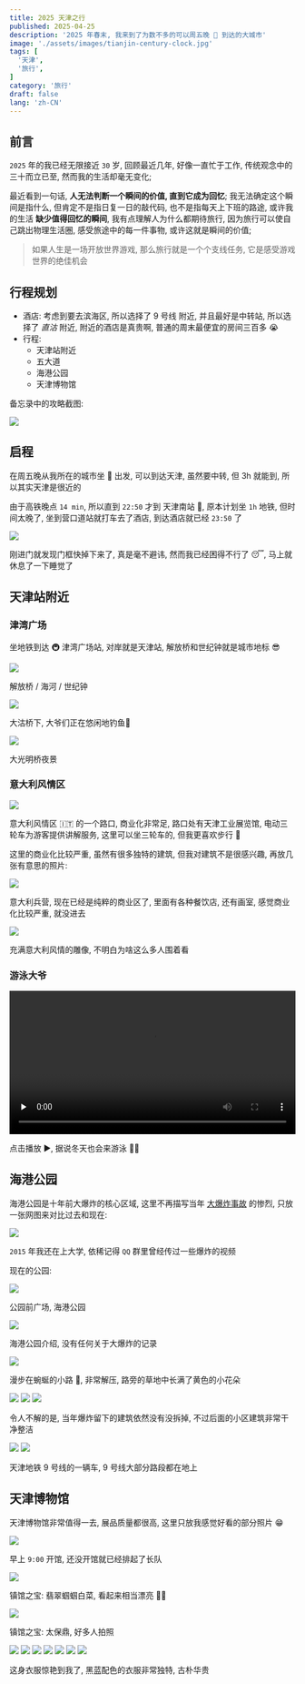 ```yaml
---
title: 2025 天津之行
published: 2025-04-25
description: '2025 年春末, 我来到了为数不多的可以周五晚 🚄 到达的大城市'
image: './assets/images/tianjin-century-clock.jpg'
tags: [
  '天津',
  '旅行',
]
category: '旅行'
draft: false 
lang: 'zh-CN'
---
```


## 前言
`2025` 年的我已经无限接近 `30` 岁, 回顾最近几年, 好像一直忙于工作, 传统观念中的三十而立已至, 然而我的生活却毫无变化;

最近看到一句话, **人无法判断一个瞬间的价值, 直到它成为回忆**; 我无法确定这个瞬间是指什么, 但肯定不是指日复一日的敲代码, 也不是指每天上下班的路途, 或许我的生活 **缺少值得回忆的瞬间**, 我有点理解人为什么都期待旅行, 因为旅行可以使自己跳出物理生活圈, 感受旅途中的每一件事物, 或许这就是瞬间的价值;

> 如果人生是一场开放世界游戏, 那么旅行就是一个个支线任务, 它是感受游戏世界的绝佳机会

## 行程规划
- 酒店: 考虑到要去滨海区, 所以选择了 9 号线 附近, 并且最好是中转站, 所以选择了 *直沽* 附近, 附近的酒店是真贵啊, 普通的周末最便宜的房间三百多 😭
- 行程:
  - 天津站附近
  - 五大道
  - 海港公园
  - 天津博物馆

备忘录中的攻略截图:

![](./assets/images/tianjin-travel-guide.jpeg)

## 启程
在周五晚从我所在的城市坐 🚄 出发, 可以到达天津, 虽然要中转, 但 3h 就能到, 所以其实天津是很近的

由于高铁晚点 `14 min`, 所以直到 `22:50` 才到 天津南站 🚉, 原本计划坐 `1h` 地铁, 但时间太晚了, 坐到营口道站就打车去了酒店, 到达酒店就已经 `23:50` 了

![](./assets/images/tianjin-hotel-door.jpg)

刚进门就发现门框快掉下来了, 真是毫不避讳, 然而我已经困得不行了 😴, 马上就休息了一下睡觉了

## 天津站附近
### 津湾广场
坐地铁到达 🚇 津湾广场站, 对岸就是天津站, 解放桥和世纪钟就是城市地标 😎

![](./assets/images/tianjin-century-clock.jpg)

解放桥 / 海河 / 世纪钟

![](./assets/images/tianjin-dagu-bridge.jpg)

大沽桥下, 大爷们正在悠闲地钓鱼🎣

![](./assets/images/tianjin-light-bridge.jpg)

大光明桥夜景

### 意大利风情区
![](./assets/images/tianjin-Italian-style-area-crossing.jpg)

意大利风情区 🇮🇹 的一个路口, 商业化非常足, 路口处有天津工业展览馆, 电动三轮车为游客提供讲解服务, 这里可以坐三轮车的, 但我更喜欢步行 🚶

这里的商业化比较严重, 虽然有很多独特的建筑, 但我对建筑不是很感兴趣, 再放几张有意思的照片:

![](./assets/images/tianjin-idalian-barracks.jpg)

意大利兵营, 现在已经是纯粹的商业区了, 里面有各种餐饮店, 还有画室, 感觉商业化比较严重, 就没进去

![](./assets/images/tianijn-idalian-statue.jpg)

充满意大利风情的雕像, 不明白为啥这么多人围着看

### 游泳大爷

<video controls preload="none" width="100%" src="/static-videos/tianjin-swimming.MOV" type="video/quicktime"></video>

点击播放 ▶️, 据说冬天也会来游泳 🏊🏻

## 海港公园
海港公园是十年前大爆炸的核心区域, 这里不再描写当年 [大爆炸事故](https://baike.baidu.com/item/8%C2%B712%E5%A4%A9%E6%B4%A5%E6%BB%A8%E6%B5%B7%E6%96%B0%E5%8C%BA%E7%88%86%E7%82%B8%E4%BA%8B%E6%95%85/18370029) 的惨烈, 只放一张网图来对比过去和现在:

![](./assets/images/tianjin-port-diff.jpeg)

`2015` 年我还在上大学, 依稀记得 `QQ` 群里曾经传过一些爆炸的视频

现在的公园:

![](./assets/images/tianjin-harbour-park1.jpg)

公园前广场, 海港公园

![](./assets/images/tianjin-harbour-park2.jpg)

海港公园介绍, 没有任何关于大爆炸的记录

![](./assets/images/tianjin-harbour-park3.jpg)

漫步在蜿蜒的小路 🚶, 非常解压, 路旁的草地中长满了黄色的小花朵

![](./assets/images/tianjin-harbour-park4.jpg)
![](./assets/images/tianjin-harbour-park5.jpg)
![](./assets/images/tianjin-harbour-park6.jpg)

令人不解的是, 当年爆炸留下的建筑依然没有没拆掉, 不过后面的小区建筑非常干净整洁

![](./assets/images/tianjin-subway.jpg)
![](./assets/images/tianjin-subway2.jpg)

天津地铁 9 号线的一辆车, 9 号线大部分路段都在地上

## 天津博物馆

天津博物馆非常值得一去, 展品质量都很高, 这里只放我感觉好看的部分照片 😁

![](./assets/images/tianjin-museum1.jpg)

早上 `9:00` 开馆, 还没开馆就已经排起了长队

![](./assets/images/tianjin-museum2.jpg)

镇馆之宝: 翡翠蝈蝈白菜, 看起来相当漂亮 👍🏻

![](./assets/images/tianjin-museum3.jpg)

镇馆之宝: 太保鼎, 好多人拍照

![](./assets/images/tianjin-museum4.jpg)
![](./assets/images/tianjin-museum5.jpg)
![](./assets/images/tianjin-museum6.jpg)
![](./assets/images/tianjin-museum7.jpg)
![](./assets/images/tianjin-museum8.jpg)
![](./assets/images/tianjin-museum9.jpg)
![](./assets/images/tianjin-museum10.jpg)

这身衣服惊艳到我了, 黑蓝配色的衣服非常独特, 古朴华贵

